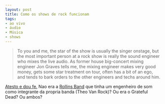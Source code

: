 ```yaml
---
layout: post
title: Como os shows de rock funcionam
tags:
- ao vivo
- áudio
- Música
- shows
---
```


> To you and me, the star of the show is usually the singer onstage, but the most important person at a rock show is really the sound engineer who mixes the live audio. As former house big-concert mixing engineer Jon Graves tells me, the mixing engineer makes very good money, gets some star treatment on tour, often has a bit of an ego, and tends to bark orders to the other engineers and techs around him.

[Atesto e dou fe.](http://www.techhive.com/article/2000192/how-rock-concerts-work.html) Nao era a [Rollins Band](http://en.wikipedia.org/wiki/Rollins_Band) que tinha um engenheiro de som como integrante da propria banda (Theo Van Rock)? Ou era o Grateful Dead? Ou ambos?
